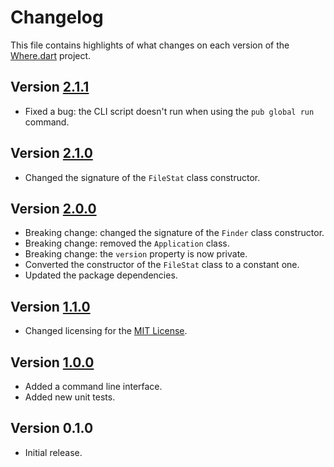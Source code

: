 # Changelog
This file contains highlights of what changes on each version of the [Where.dart](https://github.com/cedx/where.dart) project.

## Version [2.1.1](https://github.com/cedx/where.dart/compare/v2.1.0...v2.1.1)
- Fixed a bug: the CLI script doesn't run when using the `pub global run` command.

## Version [2.1.0](https://github.com/cedx/where.dart/compare/v2.0.0...v2.1.0)
- Changed the signature of the `FileStat` class constructor.

## Version [2.0.0](https://github.com/cedx/where.dart/compare/v1.1.0...v2.0.0)
- Breaking change: changed the signature of the `Finder` class constructor.
- Breaking change: removed the `Application` class.
- Breaking change: the `version` property is now private.
- Converted the constructor of the `FileStat` class to a constant one.
- Updated the package dependencies.

## Version [1.1.0](https://github.com/cedx/where.dart/compare/v1.0.0...v1.1.0)
- Changed licensing for the [MIT License](https://opensource.org/licenses/MIT).

## Version [1.0.0](https://github.com/cedx/where.dart/compare/v0.1.0...v1.0.0)
- Added a command line interface.
- Added new unit tests.

## Version 0.1.0
- Initial release.
